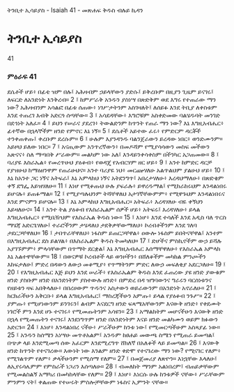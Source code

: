 ﻿
 ትንቢተ ኢሳይያስ - Isaiah 41 - መጽሐፍ ቅዱስ ብሉይ ኪዳን
# ትንቢተ ኢሳይያስ
41
### ምዕራፍ 41
ደሴቶች ሆይ፥ በፊቴ ዝም በሉ፤ አሕዛብም ኃይላቸውን ያድሱ፤ ይቅረቡም በዚያን ጊዜም ይናገሩ፤ ለፍርድ ለአንድነት እንቅረብ።
2 ፤ ከምሥራቅ አንዱን ያስነሣ በጽድቅም ወደ እግሩ የተጠራው ማን ነው? አሕዛብንም አሳልፎ በፊቱ ሰጠው፥ ነገሥታትንም አስገዛለት፤ ለሰይፉ እንደ ትቢያ ለቀስቱም እንደ ተጠረገ እብቅ አድርጎ ሰጣቸው።
3 ፤ አሳደዳቸው፥ እግሮቹም አስቀድመው ባልሄዱባት መንገድ በደኅነት አለፈ።
4 ፤ ይህን የሠራና ያደረገ፥ ትውልድንም ከጥንት የጠራ ማን ነው? እኔ እግዚአብሔር፥ ፊተኛው በኋላኞችም ዘንድ የምኖር እኔ ነኝ።
5 ፤ ደሴቶች አይተው ፈሩ፥ የምድርም ዳርቾች ተንቀጠቀጡ፤ ቀረቡም ደረሱም።
6 ፤ ሁሉም እያንዳንዱ ባልንጀራውን ይረዳው ነበር፥ ወንድሙንም። አይዞህ ይለው ነበር።
7 ፤ አናጢውም አንጥረኛውን፥ በመዶሻም የሚያሳሳውን መስፍ መችውን አጽናና፥ ስለ ማጣበቅ ሥራውም። መልካም ነው አለ፤ እንዳይንቀሳቀስም በችንካር አጋጠመው።
8 ፤ ባሪያዬ እስራኤል፥ የመረጥሁህ ያዕቆብ፥ የወዳጄ የአብርሃም ዘር ሆይ፥
9 ፤ አንተ ከምድር ዳርቻ የያዝሁህ ከማዕዘንዋም የጠራሁህና። አንተ ባሪያዬ ነህ፥ መርጬሃለሁ አልጥልህም ያልሁህ ሆይ፥
10 ፤ እኔ ከአንተ ጋር ነኝና አትፍራ፤ እኔ አምላክህ ነኝና አትደንግጥ፤ አበረታሃለሁ፥ እረዳህማለሁ፥ በጽድቄም ቀኝ ደግፌ እይዝሃለሁ።
11 ፤ እነሆ የሚቆጡህ ሁሉ ያፍራሉ፥ ይዋረዱማል፤ የሚከራከሩህም እንዳልነበሩ ይሆናሉ፥ ይጠፉማል።
12 ፤ የሚያጣሉህንም ትሻቸዋለህ አታገኛቸውምም፥ የሚዋጉህም እንዳልነበሩና እንደ ምናምን ይሆናሉ።
13 ፤ እኔ አምላክህ እግዚአብሔር። አትፍራ፥ እረዳሃለሁ ብዬ ቀኝህን እይዛለሁና።
14 ፤ አንተ ትል ያዕቆብ የእስራኤልም ሰዎች ሆይ፥ አትፍሩ፤ እረዳሃለሁ፥ ይላል እግዚአብሔር፥ የሚቤዥህም የእስራኤል ቅዱስ ነው።
15 ፤ እነሆ፥ እንደ ተሳለች እንደ አዲስ ባለ ጥርስ ማሄጃ አድርጌሃለሁ፤ ተራሮችንም ታሄዳለህ ታደቅቃቸውማለህ፥ ኮረብቶችንም እንደ ገለባ ታደርጋቸዋለህ።
16 ፤ ታበጥራቸዋለህ፥ ነፋስም ይጠርጋቸዋል፥ ዐውሎ ነፋስም ይበትናቸዋል፤ አንተም በእግዚአብሔር ደስ ይልሃል፥ በእስራኤልም ቅዱስ ትመካለህ።
17 ፤ ድሆችና ምስኪኖችም ውኃ ይሻሉ አያገኙምም፥ ምላሳቸውም በጥማት ደርቋል፤ እኔ እግዚአብሔር እሰማቸዋለሁ፥ የእስራኤል አምላክ እኔ አልተዋቸውም።
18 ፤ በወናዎቹ ኮረብቶች ላይ ወንዞችን፥ በሸለቆችም መካከል ምንጮችን እከፍታለሁ፤ ምድረ በዳውን ለውኃ መቆሚያ፥ የጥማትንም ምድር ለውኃ መፍለቂያ አደርጋለሁ።
19 ፤  
20 ፤ የእግዚአብሔር እጅ ይህን እንደ ሠራች፥ የእስራኤልም ቅዱስ እንደ ፈጠረው ያዩ ዘንድ ያውቁም ዘንድ ያስቡም ዘንድ በአንድነትም ያስተውሉ ዘንድ፥ በምድረ በዳ ዝግባውንና ግራሩን ባርሰነቱንና የዘይቱን ዛፍ አበቅላለሁ፥ በበረሀውም ጥዱንና አስታውን ወይራውንም በአንድነት አኖራለሁ።
21 ፤ ክርክራችሁን አቅርቡ፥ ይላል እግዚአብሔር፤ ማስረጃችሁን አምጡ፥ ይላል የያዕቆብ ንጉሥ።
22 ፤ ያምጡ፥ የሚሆነውንም ይንገሩን፤ ልብም እናደርግ ዘንድ ፍጻሜአቸውንም እናውቅ ዘንድ፥ የቀደሙት ነገሮች ምን እንደ ሆኑ ተናገሩ፥ የሚመጡትንም አሳዩን።
23 ፤ አማልክትም መሆናችሁን እናውቅ ዘንድ በኋላ የሚመጡትን ተናገሩ፤ እንደነግጥም ዘንድ በአንድነትም እናይ ዘንድ መልካሙን ወይም ክፉውን አድርጉ።
24 ፤ እነሆ፥ እንዳልነበረ ናችሁ፥ ሥራችሁም ከንቱ ነው፤ የሚመርጣችሁም አስጻያፊ ነው።
25 ፤ አንዱን ከሰሜን አነሣሁ መጥቶአልም፤ አንዱም ከፀሐይ መውጫ ስሜን የሚጠራ ይመጣል፤ በጭቃ ላይ እንደሚመጣ ሰው አፈርም እንደሚረግጥ ሸክለኛ በአለቆች ላይ ይመጣል።
26 ፤ እናውቅ ዘንድ ከጥንት የተናገረው። እውነት ነው እንልም ዘንድ ቀድሞ የተናገረው ማን ነው? የሚናገር የለም፥ የሚገልጥም የለም፥ ቃላችሁንም የሚሰማ የለም።
27 ፤ በመጀመሪያ ለጽዮን። እነኋቸው እላለሁ፤ ለኢየሩሳሌምም የምስራች ነጋሪን እሰጣለሁ።
28 ፤ ብመለከት ማንም አልነበረም፤ ብጠይቃቸውም የሚመልስልኝ አማካሪ በመካከላቸው የለም።
29 ፤ እነሆ፥ እነርሱ ሁሉ ከንቱዎች ናቸው፥ ሥራቸውም ምንምን ናት፤ ቀልጠው የተሠሩት ምስሎቻቸውም ነፋስና ኢምንት ናቸው። 
